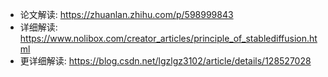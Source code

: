 - 论文解读: https://zhuanlan.zhihu.com/p/598999843
- 详细解读: https://www.nolibox.com/creator_articles/principle_of_stablediffusion.html
- 更详细解读: https://blog.csdn.net/lgzlgz3102/article/details/128527028

